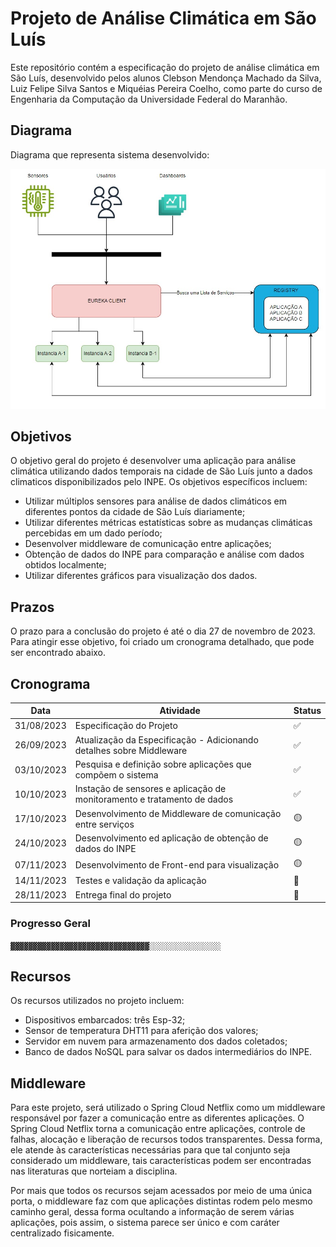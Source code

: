 # Projeto de Análise Climática em São Luís

Este repositório contém a especificação do projeto de análise climática em São Luís, desenvolvido pelos alunos Clebson Mendonça Machado da Silva, Luiz Felipe Silva Santos e Miquéias Pereira Coelho, como parte do curso de Engenharia da Computação da Universidade Federal do Maranhão.

## Diagrama

Diagrama que representa sistema desenvolvido:

![Local Image](assets/img/diagrama_do_sistema.jpeg)

## Objetivos

O objetivo geral do projeto é desenvolver uma aplicação para análise climática utilizando dados temporais na cidade de São Luís junto a dados climaticos disponibilizados pelo INPE. Os objetivos específicos incluem:

- Utilizar múltiplos sensores para análise de dados climáticos em diferentes pontos da cidade de São Luís diariamente;
- Utilizar diferentes métricas estatísticas sobre as mudanças climáticas percebidas em um dado período;
- Desenvolver middleware de comunicação entre aplicações;
- Obtenção de dados do INPE para comparação e análise com dados obtidos localmente;
- Utilizar diferentes gráficos para visualização dos dados.

## Prazos

O prazo para a conclusão do projeto é até o dia 27 de novembro de 2023. Para atingir esse objetivo, foi criado um cronograma detalhado, que pode ser encontrado abaixo.

## Cronograma

| Data       | Atividade                                                                   | Status    |
|------------|------------------------------------------------------------------------------|-----------|
| 31/08/2023 | Especificação do Projeto                                                    | ✅       |
| 26/09/2023 | Atualização da Especificação - Adicionando detalhes sobre Middleware        | ✅       |
| 03/10/2023 | Pesquisa e definição sobre aplicações que compõem o sistema                 | ✅       |
| 10/10/2023 | Instação de sensores e aplicação de monitoramento e tratamento de dados     | ✅       |
| 17/10/2023 | Desenvolvimento de Middleware de comunicação entre serviços                 | 🟡       |
| 24/10/2023 | Desenvolvimento ed aplicação de obtenção de dados do INPE                   | 🟡       |
| 07/11/2023 | Desenvolvimento de Front-end para visualização                              | 🟡       |
| 14/11/2023 | Testes e validação da aplicação                                             | 🔲       |
| 28/11/2023 | Entrega final do projeto                                                    | 🔲       |

### Progresso Geral

`▓▓▓▓▓▓▓▓▓▓▓▓▓▓▓▓▓▓▓▓▓▓▓▓▓▓▓▓▓▓▓░░░░░░░░░░░░░░░░`

## Recursos

Os recursos utilizados no projeto incluem:

- Dispositivos embarcados: três Esp-32;
- Sensor de temperatura DHT11 para aferição dos valores;
- Servidor em nuvem para armazenamento dos dados coletados;
- Banco de dados NoSQL para salvar os dados intermediários do INPE.

## Middleware

Para este projeto, será utilizado o Spring Cloud Netflix como um middleware responsável por fazer a comunicação entre as diferentes aplicações. O Spring Cloud Netflix torna a comunicação entre aplicações, controle de falhas, alocação e liberação de recursos todos transparentes. Dessa forma, ele atende às características necessárias para que tal conjunto seja considerado um middleware, tais características podem ser encontradas nas literaturas que norteiam a disciplina.

Por mais que todos os recursos sejam acessados por meio de uma única porta, o middleware faz com que aplicações distintas rodem pelo mesmo caminho geral, dessa forma ocultando a informação de serem várias aplicações, pois assim, o sistema parece ser único e com caráter centralizado fisicamente.

